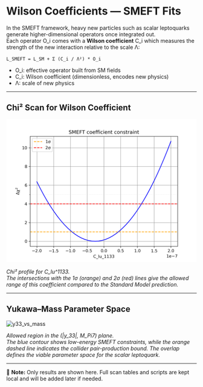# Wilson Coefficients — SMEFT Fits

In the SMEFT framework, heavy new particles such as scalar leptoquarks generate
higher-dimensional operators once integrated out.  
Each operator O_i comes with a **Wilson coefficient** C_i which measures
the strength of the new interaction relative to the scale Λ:

    L_SMEFT = L_SM + Σ (C_i / Λ²) * O_i

- O_i: effective operator built from SM fields  
- C_i: Wilson coefficient (dimensionless, encodes new physics)  
- Λ: scale of new physics  

---

## Chi² Scan for Wilson Coefficient

![C_lu_1133](Plots/C_lu_1133.png)

*Chi² profile for C_lu^1133.  
The intersections with the 1σ (orange) and 2σ (red) lines give the allowed range
of this coefficient compared to the Standard Model prediction.*

---

## Yukawa–Mass Parameter Space

![y33_vs_mass](Plots/y33_vs_mass.png)

*Allowed region in the (|y_33|, M_Pi7) plane.  
The blue contour shows low-energy SMEFT constraints, while the orange dashed
line indicates the collider pair-production bound. The overlap defines the
viable parameter space for the scalar leptoquark.*

---

📌 **Note:** Only results are shown here. Full scan tables and scripts are
kept local and will be added later if needed.
